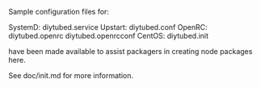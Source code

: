 Sample configuration files for:

SystemD: diytubed.service
Upstart: diytubed.conf
OpenRC:  diytubed.openrc
         diytubed.openrcconf
CentOS:  diytubed.init

have been made available to assist packagers in creating node packages here.

See doc/init.md for more information.
